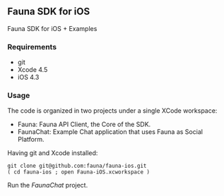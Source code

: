 ## Fauna SDK for iOS

Fauna SDK for iOS + Examples

### Requirements

* git
* Xcode 4.5
* iOS 4.3

### Usage

The code is organized in two projects under a single XCode workspace:

* Fauna: Fauna API Client, the Core of the SDK.
* FaunaChat: Example Chat application that uses Fauna as Social Platform.

Having git and Xcode installed:

    git clone git@github.com:fauna/fauna-ios.git
    ( cd fauna-ios ; open Fauna-iOS.xcworkspace )

Run the *FaunaChat* project.

